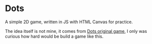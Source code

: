 # Dots

A simple 2D game, written in JS with HTML Canvas for practice.

The idea itself is not mine, it comes from [Dots original game](https://www.dots.co), I only was curious how hard would be build a game like this.
